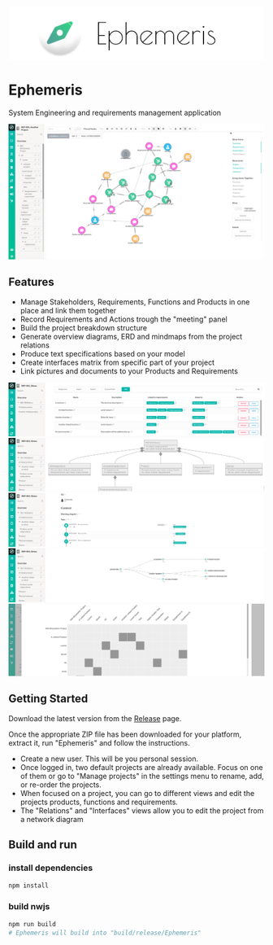 ![Title](./images/ephemeris_title.png)

# Ephemeris

System Engineering and requirements management application

![Screenshot](./images/screenshot.png)

## Features

-   Manage Stakeholders, Requirements, Functions and Products in one place and link them together
-   Record Requirements and Actions trough the "meeting" panel
-   Build the project breakdown structure
-   Generate overview diagrams, ERD and mindmaps from the project relations
-   Produce text specifications based on your model
-   Create interfaces matrix from specific part of your project
-   Link pictures and documents to your Products and Requirements

![Lists](./images/ephemeris_lists.png)
![ERD](./images/ephemeris_erd.png)
![Meetings](./images/ephemeris_meetings.png)
![Meetings](./images/ephemeris_mm.png)
![Interfaces](./images/ephemeris_interfaces.png)

## Getting Started

Download the latest version from the [Release](https://github.com/shuart/ephemeris/releases) page.

Once the appropriate ZIP file has been downloaded for your platform, extract it, run "Ephemeris" and follow the instructions.

- Create a new user. This will be you personal session.
- Once logged in, two default projects are already available. Focus on one of them or go to "Manage projects" in the settings menu to rename, add, or re-order the projects.
- When focused on a project, you can go to different views and edit the projects products, functions and requirements.
- The "Relations" and "Interfaces" views allow you to edit the project from a network diagram

## Build and run

### install dependencies
```sh
npm install
```

### build nwjs
```sh
npm run build
# Ephemeris will build into "build/release/Ephemeris"
```
